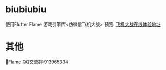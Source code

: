 # biubiubiu
使用Flutter Flame 游戏引擎库<仿微信飞机大战>
预览: [飞机大战在线体验地址](http://flame-cn.com/game/biubiubiu/demo)
    
# 其他
   🐧[Flame QQ交流群:913965334](https://jq.qq.com/?_wv=1027&k=5ETLFm3)

